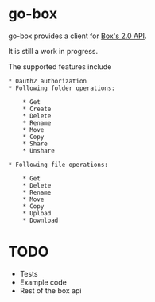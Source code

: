 go-box
=======

go-box provides a client for [Box's 2.0 API](http://developers.box.com/docs/).

It is still a work in progress.

The supported features include

    * Oauth2 authorization
    * Following folder operations:

        * Get
        * Create
        * Delete
        * Rename
        * Move
        * Copy
        * Share
        * Unshare

    * Following file operations:

        * Get
        * Delete
        * Rename
        * Move
        * Copy
        * Upload
        * Download


TODO
=======

* Tests
* Example code
* Rest of the box api
